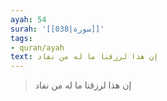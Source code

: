 ```yaml
---
ayah: 54
surah: '[[038|سورة]]'
tags:
- quran/ayah
text: إن هذا لرزقنا ما له من نفاد
---
```

> إن هذا لرزقنا ما له من نفاد
